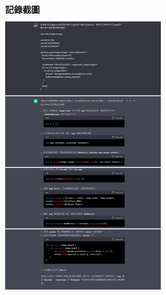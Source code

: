 # 記錄截圖

![001](./screenShot/001.png)
![002](./screenShot/002.png)
![003](./screenShot/003.png)
![004](./screenShot/004.png)